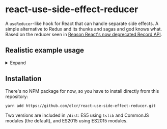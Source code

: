 # react-use-side-effect-reducer

A `useReducer`-like hook for React that can handle separate side effects. A simple alternative to Redux and its thunks and sagas and god knows what. Based on the reducer seen in [Reason React's now deprecated Record API](https://reasonml.github.io/reason-react/docs/en/state-actions-reducer#state-update-through-reducer).


## Realistic example usage
<details>
<summary>Expand</summary>

```typescript
import React from 'react'
import {
    useSideEffectReducer,
    update,
    sideEffect,
    updateWithSideEffect,
    noUpdate,
    Update,
} from 'react-use-side-effect-reducer'

import api from './api'


type RequestState<TOk, TError> =
    | { tag: 'Waiting' }
    | { tag: 'InProgress' }
    | { tag: 'Done', data: TOk }
    | { tag: 'Error', error: TError }


type State = {
    searchQuery: string
    searchRequest: RequestState<string[], unknown>
}


type Action =
    | { tag: 'UpdateSearchQuery', query: string }
    | { tag: 'SendSearchRequest' }
    | { tag: 'SearchRequestDone', results: string[] }
    | { tag: 'SearchRequestError', error: unknown }
    | { tag: 'LogMessage', message: string }
    | { tag: 'NotYetImplemented' }


function createInitialState(): State {
    return {
        searchQuery: '',
        searchRequest: { tag: 'Waiting' }
    }
}


function reducer(state: State, action: Action): Update<State, Action> {
    switch (action.tag) {
        case 'UpdateSearchQuery':
            return update({
                ...state,
                searchQuery: action.query
            })
        case 'SendSearchRequest':
            // side effects are always executed after the update
            return updateWithSideEffect(
                {
                    ...state,
                    searchRequest: { tag: 'InProgress' }
                },
                // they can be async or sync, doesn't matter
                async (dispatch, state) => {
                    const response = await api.search(state.searchQuery)
                    if (response.ok) {
                        dispatch({
                            tag: 'SearchRequestDone',
                            results: response.results
                        })
                    }
                    else {
                        dispatch({
                            tag: 'SearchRequestError',
                            error: response.error
                        })
                    }
                }
            )
        case 'SearchRequestDone':
            return update({
                ...state,
                searchRequest: {
                    tag: 'Done',
                    data: action.results
                }
            })
        case 'SearchRequestError':
            return update([
                ...state,
                searchRequest: {
                    tag: 'Error',
                    error: action.error
                }
            ])
        case 'LogMessage':
            return sideEffect(() => console.log(action.message))
        case 'NotYetImplemented':
            return noUpdate()
    }
}


function App() {
    const [ state, dispatch ] = useSideEffectReducer(
        createInitialState,
        reducer
    )

    // pass relevant state and the dispatch function to children
    ...
}
```
</details>

## Installation
There's no NPM package for now, so you have to install directly from this repository:

```
yarn add https://github.com/elcr/react-use-side-effect-reducer.git
```

Two versions are included in `/dist`: ES5 using `tslib` and CommonJS modules (the default), and ES2015 using ES2015 modules.
